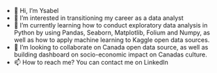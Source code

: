 - 👋 Hi, I’m Ysabel
- 👀 I’m interested in transitioning my career as a data analyst
- 🌱 I’m currently learning how to conduct exploratory data analysis in Python by using Pandas, Seaborn, Matplotlib, Folium and Numpy, as well as how to apply machine learning to Kaggle open data sources.
- 💞️ I’m looking to collaborate on Canada open data source, as well as building dashboard on socio-economic impact on Canadas culture.
- 📫 How to reach me? You can contact me on LinkedIn

<!---
Nav1504/Nav1504 is a ✨ special ✨ repository because its `README.md` (this file) appears on your GitHub profile.
You can click the Preview link to take a look at your changes.
--->
